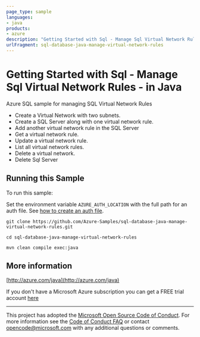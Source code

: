 ```yaml
---
page_type: sample
languages:
- java
products:
- azure
description: "Getting Started with Sql - Manage Sql Virtual Network Rules - in Java"
urlFragment: sql-database-java-manage-virtual-network-rules
---
```


# Getting Started with Sql - Manage Sql Virtual Network Rules - in Java #


  Azure SQL sample for managing SQL Virtual Network Rules
   - Create a Virtual Network with two subnets.
   - Create a SQL Server along with one virtual network rule.
   - Add another virtual network rule in the SQL Server
   - Get a virtual network rule.
   - Update a virtual network rule.
   - List all virtual network rules.
   - Delete a virtual network.
   - Delete Sql Server
 

## Running this Sample ##

To run this sample:

Set the environment variable `AZURE_AUTH_LOCATION` with the full path for an auth file. See [how to create an auth file](https://github.com/Azure/azure-libraries-for-java/blob/master/AUTH.md).

    git clone https://github.com/Azure-Samples/sql-database-java-manage-virtual-network-rules.git

    cd sql-database-java-manage-virtual-network-rules

    mvn clean compile exec:java

## More information ##

[http://azure.com/java](http://azure.com/java)

If you don't have a Microsoft Azure subscription you can get a FREE trial account [here](http://go.microsoft.com/fwlink/?LinkId=330212)

---

This project has adopted the [Microsoft Open Source Code of Conduct](https://opensource.microsoft.com/codeofconduct/). For more information see the [Code of Conduct FAQ](https://opensource.microsoft.com/codeofconduct/faq/) or contact [opencode@microsoft.com](mailto:opencode@microsoft.com) with any additional questions or comments.
